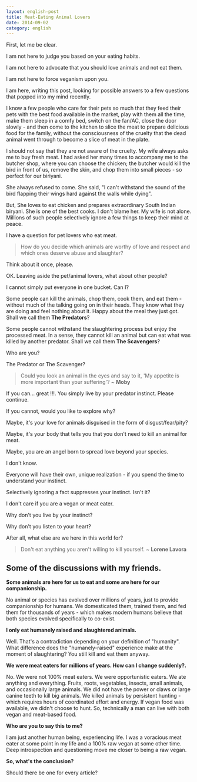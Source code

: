 ```yaml
---
layout: english-post
title: Meat-Eating Animal Lovers
date: 2014-09-02
category: english
---
```


First, let me be clear.

I am not here to judge you based on your eating habits.

I am not here to advocate that you should love animals and not eat them.

I am not here to force veganism upon you.

I am here, writing this post, looking for possible answers to a few questions that popped into my mind recently.

I know a few people who care for their pets so much that they feed their pets with the best food available in the market, play with them all the time, make them sleep in a comfy bed, switch on the fan/AC, close the door slowly - and then come to the kitchen to slice the meat to prepare delicious food for the family, without the consciousness of the cruelty that the dead animal went through to become a slice of meat in the plate.

I should not say that they are not aware of the cruelty. My wife always asks me to buy fresh meat. I had asked her many times to accompany me to the butcher shop, where you can choose the chicken; the butcher would kill the bird in front of us, remove the skin, and chop them into small pieces - so perfect for our biriyani.

She always refused to come. She said, "I can't withstand the sound of the bird flapping their wings hard against the walls while dying".

But, She loves to eat chicken and prepares extraordinary South Indian biryani. She is one of the best cooks. I don't blame her. My wife is not alone. Millions of such people selectively ignore a few things to keep their mind at peace.

I have a question for pet lovers who eat meat.

> How do you decide which animals are worthy of love and respect and which ones deserve abuse and slaughter?

Think about it once, please.

OK. Leaving aside the pet/animal lovers, what about other people?

I cannot simply put everyone in one bucket. Can I?

Some people can kill the animals, chop them, cook them, and eat them - without much of the talking going on in their heads. They know what they are doing and feel nothing about it. Happy about the meal they just got. Shall we call them **The Predators**?

Some people cannot withstand the slaughtering process but enjoy the processed meat. In a sense, they cannot kill an animal but can eat what was killed by another predator. Shall we call them **The Scavengers**?

Who are you?

The Predator or The Scavenger?

> Could you look an animal in the eyes and say to it, 'My appetite is more important than your suffering'? ~ **Moby**

If you can... great !!!. You simply live by your predator instinct. Please continue.

If you cannot, would you like to explore why?

Maybe, it's your love for animals disguised in the form of disgust/fear/pity?

Maybe, it's your body that tells you that you don't need to kill an animal for meat.

Maybe, you are an angel born to spread love beyond your species.

I don't know.

Everyone will have their own, unique realization - if you spend the time to understand your instinct.

Selectively ignoring a fact suppresses your instinct. Isn't it?

I don't care if you are a vegan or meat eater.

Why don't you live by your instinct?

Why don't you listen to your heart?

After all, what else are we here in this world for?

> Don't eat anything you aren't willing to kill yourself. ~ **Lorene Lavora**

## Some of the discussions with my friends.

**Some animals are here for us to eat and some are here for our companionship.**

No animal or species has evolved over millions of years, just to provide companionship for humans. We domesticated them, trained them, and fed them for thousands of years - which makes modern humans believe that both species evolved specifically to co-exist.

**I only eat humanely raised and slaughtered animals.**

Well. That's a contradiction depending on your definition of "humanity". What difference does the "humanely-raised" experience make at the moment of slaughtering? You still kill and eat them anyway.

**We were meat eaters for millions of years. How can I change suddenly?.**

No. We were not 100% meat eaters. We were opportunistic eaters. We ate anything and everything. Fruits, roots, vegetables, insects, small animals, and occasionally large animals. We did not have the power or claws or large canine teeth to kill big animals. We killed animals by persistent hunting - which requires hours of coordinated effort and energy. If vegan food was available, we didn't choose to hunt. So, technically a man can live with both vegan and meat-based food.

**Who are you to say this to me?**

I am just another human being, experiencing life. I was a voracious meat eater at some point in my life and a 100% raw vegan at some other time. Deep introspection and questioning move me closer to being a raw vegan.

**So, what's the conclusion?**

Should there be one for every article?
